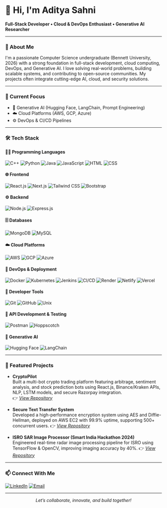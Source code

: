 <!-- Professional GitHub README -->

# 👋 Hi, I'm Aditya Sahni

**Full-Stack Developer • Cloud & DevOps Enthusiast • Generative AI Researcher**

---

### 🚀 About Me

I'm a passionate Computer Science undergraduate (Bennett University, 2026) with a strong foundation in full-stack development, cloud computing, DevOps, and Generative AI. I love solving real-world problems, building scalable systems, and contributing to open-source communities. My projects often integrate cutting-edge AI, cloud, and security solutions.

---

### 💼 Current Focus

- 🔬 Generative AI (Hugging Face, LangChain, Prompt Engineering)
- ☁️ Cloud Platforms (AWS, GCP, Azure)
- ⚙️ DevOps & CI/CD Pipelines
---

### 🛠️ Tech Stack

#### 👨‍💻 Programming Languages
![C++](https://img.shields.io/badge/-C++-333?style=flat&logo=cplusplus)
![Python](https://img.shields.io/badge/-Python-333?style=flat&logo=python)
![Java](https://img.shields.io/badge/-Java-333?style=flat&logo=java)
![JavaScript](https://img.shields.io/badge/-JavaScript-333?style=flat&logo=javascript)
![HTML](https://img.shields.io/badge/-HTML5-333?style=flat&logo=html5)
![CSS](https://img.shields.io/badge/-CSS3-333?style=flat&logo=css3)

#### 🌐 Frontend
![React.js](https://img.shields.io/badge/-React-333?style=flat&logo=react)
![Next.js](https://img.shields.io/badge/-Next.js-333?style=flat&logo=next.js)
![Tailwind CSS](https://img.shields.io/badge/-Tailwind_CSS-333?style=flat&logo=tailwind-css)
![Bootstrap](https://img.shields.io/badge/-Bootstrap-333?style=flat&logo=bootstrap)

#### ⚙️ Backend
![Node.js](https://img.shields.io/badge/-Node.js-333?style=flat&logo=node.js)
![Express.js](https://img.shields.io/badge/-Express-333?style=flat&logo=express)

#### 🗄️ Databases
![MongoDB](https://img.shields.io/badge/-MongoDB-333?style=flat&logo=mongodb)
![MySQL](https://img.shields.io/badge/-MySQL-333?style=flat&logo=mysql)

#### ☁️ Cloud Platforms
![AWS](https://img.shields.io/badge/-AWS-333?style=flat&logo=amazon-aws)
![GCP](https://img.shields.io/badge/-Google_Cloud-333?style=flat&logo=google-cloud)
![Azure](https://img.shields.io/badge/-Azure-333?style=flat&logo=microsoft-azure)

#### 🚀 DevOps & Deployment
![Docker](https://img.shields.io/badge/-Docker-333?style=flat&logo=docker)
![Kubernetes](https://img.shields.io/badge/-Kubernetes-333?style=flat&logo=kubernetes)
![Jenkins](https://img.shields.io/badge/-Jenkins-333?style=flat&logo=jenkins)
![CI/CD](https://img.shields.io/badge/-CI/CD-333?style=flat)
![Render](https://img.shields.io/badge/-Render-333?style=flat&logo=render)
![Netlify](https://img.shields.io/badge/-Netlify-333?style=flat&logo=netlify)
![Vercel](https://img.shields.io/badge/-Vercel-333?style=flat&logo=vercel)

#### 🧰 Developer Tools
![Git](https://img.shields.io/badge/-Git-333?style=flat&logo=git)
![GitHub](https://img.shields.io/badge/-GitHub-333?style=flat&logo=github)
![Unix](https://img.shields.io/badge/-Unix-333?style=flat&logo=gnubash)

#### 📡 API Development & Testing
![Postman](https://img.shields.io/badge/-Postman-333?style=flat&logo=postman)
![Hoppscotch](https://img.shields.io/badge/-Hoppscotch-333?style=flat&logo=hoppscotch)

#### 🤖 Generative AI
![Hugging Face](https://img.shields.io/badge/-Hugging_Face-333?style=flat&logo=huggingface)
![LangChain](https://img.shields.io/badge/-LangChain-333?style=flat&logo=data:image/svg+xml;base64,...)  

---

### 🔬 Featured Projects

- **CryptoPilot**  
  Built a multi-bot crypto trading platform featuring arbitrage, sentiment analysis, and stock prediction bots using React.js, Binance/Kraken APIs, NLP, LSTM models, and secure Razorpay integration.  
  👉 *[View Repository](https://github.com/sahniaditya007/Crypto-Pilot-AI-Models.git)*

- **Secure Text Transfer System**  
  Developed a high-performance encryption system using AES and Diffie-Hellman, deployed on AWS EC2 with 99.9% uptime, supporting 500+ concurrent users.
  👉 *[View Repository](https://github.com/sahniaditya007/thrain.git)*

- **ISRO SAR Image Processor (Smart India Hackathon 2024)**  
  Engineered real-time radar image processing pipeline for ISRO using TensorFlow & OpenCV, improving imaging accuracy by 40%.
  👉 *[View Repository](https://github.com/sahniaditya007/SAR-ISRO.git)*


---


### 📫 Connect With Me

[![LinkedIn](https://img.shields.io/badge/-LinkedIn-0077B5?style=flat&logo=linkedin)](https://www.linkedin.com/in/aditya-sahni-113605255/)
[![Email](https://img.shields.io/badge/-Email-D14836?style=flat&logo=gmail&logoColor=white)](mailto:sahniaditya007@gmail.com)

---

<p align="center">
  <em>Let’s collaborate, innovate, and build together!</em>
</p>
